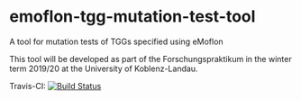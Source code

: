 # emoflon-tgg-mutation-test-tool
A tool for mutation tests of TGGs specified using eMoflon

This tool will be developed as part of the Forschungspraktikum in the winter term 2019/20 at the University of Koblenz-Landau.

Travis-CI: [![Build Status](https://travis-ci.com/SvenPeldszus/emoflon-tgg-mutation-test-tool.svg?branch=master)](https://travis-ci.com/SvenPeldszus/emoflon-tgg-mutation-test-tool)

